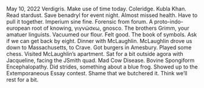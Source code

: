 May 10, 2022
Verdigris. Make use of time today. Coleridge. Kubla Khan. Read stardust. Save benadryl for event night. Almost missed health. Have to pull it together. Imperium sine fine. Forensic from forum. A proto-indo-european root of knowing, γιγνώσκω, gnosco. The brothers Grimm, your amatuer linguists. Vacuumed our flour. Felt good. The book of symbols. Ask if we can get back by eight. Dinner with McLaughlin. McLaughlin drove us down to Massachusetts, to Crave. Got burgers in Amesbury. Played some chess. Visited McLaughlin’s apartment. Sat for a bit outside agora with Jacqueline, facing the JSmith quad. Mad Cow Disease. Bovine Spongiform Encephalopathy. Did strides, something about a blue frog. Showed up to the Extemporaneous Essay contest. Shame that we butchered it. Think we’ll rest for a bit.

